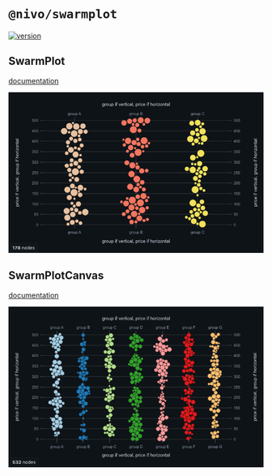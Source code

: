 # `@nivo/swarmplot`

[![version](https://img.shields.io/npm/v/@nivo/swarmplot.svg?style=flat-square)](https://www.npmjs.com/package/@nivo/swarmplot)

## SwarmPlot

[documentation](http://nivo.rocks/swarmplot)

![SwarmPlot](https://raw.githubusercontent.com/plouc/nivo/master/website/src/assets/captures/swarmplot.png)

## SwarmPlotCanvas

[documentation](http://nivo.rocks/swarmplot/canvas)

![SwarmPlotCanvas](https://raw.githubusercontent.com/plouc/nivo/master/website/src/assets/captures/swarmplot-canvas.png)

